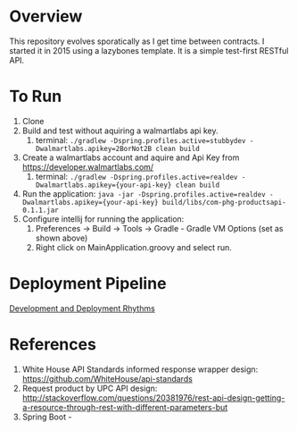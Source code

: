 # Overview
This repository evolves sporatically as I get time between contracts. I started it in 2015 using a lazybones template. It is a simple test-first RESTful API.


# To Run
1. Clone
1. Build and test without aquiring a walmartlabs api key.
    1. terminal: `./gradlew -Dspring.profiles.active=stubbydev -Dwalmartlabs.apikey=2BorNot2B clean build`
1. Create a walmartlabs account and aquire and Api Key from https://developer.walmartlabs.com/
    1. terminal: `./gradlew -Dspring.profiles.active=realdev -Dwalmartlabs.apikey={your-api-key} clean build`
1. Run the application: `java -jar -Dspring.profiles.active=realdev -Dwalmartlabs.apikey={your-api-key} build/libs/com-phg-productsapi-0.1.1.jar `
1. Configure intellij for running the application:
    1. Preferences -> Build -> Tools -> Gradle - Gradle VM Options (set as shown above)
    1. Right click on MainApplication.groovy and select run.

# Deployment Pipeline
[Development and Deployment Rhythms](docs/develop-and-deploy.md)

# References
1. White House API Standards informed response wrapper design: https://github.com/WhiteHouse/api-standards
1. Request product by UPC API design: http://stackoverflow.com/questions/20381976/rest-api-design-getting-a-resource-through-rest-with-different-parameters-but
1. Spring Boot -
